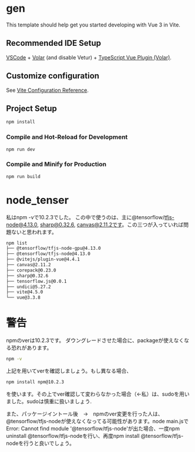 # gen

This template should help get you started developing with Vue 3 in Vite.

## Recommended IDE Setup

[VSCode](https://code.visualstudio.com/) + [Volar](https://marketplace.visualstudio.com/items?itemName=Vue.volar) (and disable Vetur) + [TypeScript Vue Plugin (Volar)](https://marketplace.visualstudio.com/items?itemName=Vue.vscode-typescript-vue-plugin).

## Customize configuration

See [Vite Configuration Reference](https://vitejs.dev/config/).

## Project Setup

```sh
npm install
```

### Compile and Hot-Reload for Development

```sh
npm run dev
```

### Compile and Minify for Production

```sh
npm run build
```
# node_tenser
私はnpm -vで10.2.3でした。
この中で使うのは、主に@tensorflow/tfjs-node@4.13.0, sharp@0.32.6, canvas@2.11.2です。この三つが入っていれば問題ないと思われます。
```sh
npm list
├── @tensorflow/tfjs-node-gpu@4.13.0
├── @tensorflow/tfjs-node@4.13.0
├── @vitejs/plugin-vue@4.4.1
├── canvas@2.11.2
├── corepack@0.23.0
├── sharp@0.32.6
├── tensorflow.js@0.0.1
├── undici@5.27.2
├── vite@4.5.0
└── vue@3.3.8
```

# 警告
npmのverは10.2.3です。
ダウングレードさせた場合に、packageが使えなくなる恐れがあります。

```sh
npm -v
```
上記を用いてverを確認しましょう。もし異なる場合、

```sh
npm install npm@10.2.3
```
を使います。その上でver確認して変わらなかった場合（←私）は、sudoを用いました。sudoは慎重に扱いましょう.

また、パッケージイントール後　→　npmのver変更を行った人は、@tensorflow/tfjs-nodeが使えなくなってる可能性があります。node main.jsでError: Cannot find module '@tensorflow/tfjs-node'が出た場合、一度npm uninstall @tensorflow/tfjs-nodeを行い、再度npm install @tensorflow/tfjs-nodeを行うと良いでしょう。
